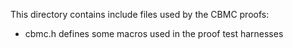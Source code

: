 This directory contains include files used by the CBMC proofs:

- cbmc.h defines some macros used in the proof test harnesses
